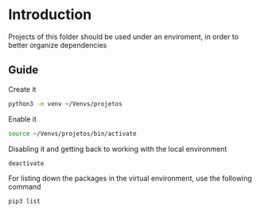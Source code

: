 # Introduction

Projects of this folder should be used under an enviroment, in order to better organize dependencies

## Guide

Create it

```bash
python3 -m venv ~/Venvs/projetos
```

Enable it

```bash
source ~/Venvs/projetos/bin/activate
```

Disabling it and getting back to working with the local environment

```bash
deactivate
```

For listing down the packages in the virtual environment, use the following command

```bash
pip3 list
```